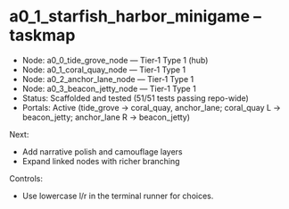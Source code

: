 # a0_1_starfish_harbor_minigame – taskmap

- Node: a0_0_tide_grove_node — Tier‑1 Type 1 (hub)
- Node: a0_1_coral_quay_node — Tier‑1 Type 1
- Node: a0_2_anchor_lane_node — Tier‑1 Type 1
- Node: a0_3_beacon_jetty_node — Tier‑1 Type 1
- Status: Scaffolded and tested (51/51 tests passing repo-wide)
- Portals: Active (tide_grove → coral_quay, anchor_lane; coral_quay L → beacon_jetty; anchor_lane R → beacon_jetty)

Next:

- Add narrative polish and camouflage layers
- Expand linked nodes with richer branching

Controls:

- Use lowercase l/r in the terminal runner for choices.
